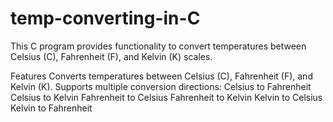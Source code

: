 # temp-converting-in-C

This C program provides functionality to convert temperatures between Celsius (C), Fahrenheit (F), and Kelvin (K) scales.

Features
Converts temperatures between Celsius (C), Fahrenheit (F), and Kelvin (K).
Supports multiple conversion directions:
Celsius to Fahrenheit
Celsius to Kelvin
Fahrenheit to Celsius
Fahrenheit to Kelvin
Kelvin to Celsius
Kelvin to Fahrenheit
